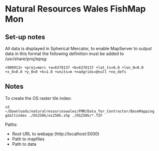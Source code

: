 Natural Resources Wales FishMap Mon
===================================

Set-up notes
------------

All data is displayed in Spherical Mercator, to enable MapServer to output data in this format the following definition must be added to /usr/share/proj/epsg:

`<900913> +proj=merc +a=6378137 +b=6378137 +lat_ts=0.0 +lon_0=0.0 +x_0=0.0 +y_0=0 +k=1.0 +units=m +nadgrids=@null +no_defs`

Notes
-----

To create the OS raster tile index:

`cd ~/Downloads/naturalresourceswales/FMM/Data_for_Contractor/BaseMapping`
`gdaltindex ./OS250k/os250k.shp ./OS250k/*.TIF`

Paths:

* Root URL to webapp (http://localhost:5000)
* Path to mapfiles
* Path to data
